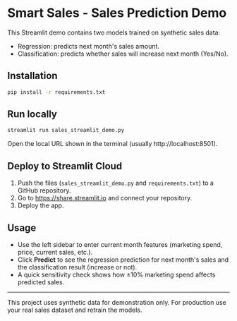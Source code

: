 # Smart Sales - Sales Prediction Demo

This Streamlit demo contains two models trained on synthetic sales data:
- Regression: predicts next month's sales amount.
- Classification: predicts whether sales will increase next month (Yes/No).

## Installation

```bash
pip install -r requirements.txt
```

## Run locally

```bash
streamlit run sales_streamlit_demo.py
```

Open the local URL shown in the terminal (usually http://localhost:8501).

## Deploy to Streamlit Cloud

1. Push the files (`sales_streamlit_demo.py` and `requirements.txt`) to a GitHub repository.
2. Go to https://share.streamlit.io and connect your repository.
3. Deploy the app.

## Usage

- Use the left sidebar to enter current month features (marketing spend, price, current sales, etc.).
- Click **Predict** to see the regression prediction for next month's sales and the classification result (increase or not).
- A quick sensitivity check shows how ±10% marketing spend affects predicted sales.

---

This project uses synthetic data for demonstration only. For production use your real sales dataset and retrain the models.

